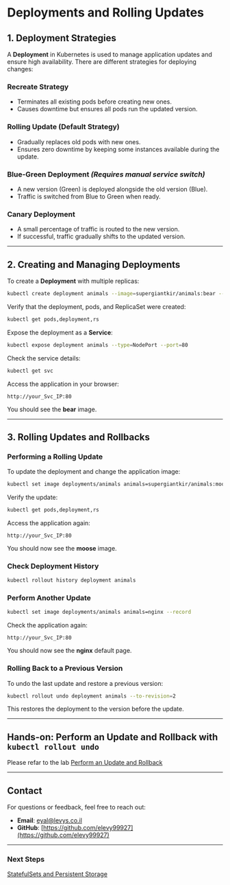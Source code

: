 # Deployments and Rolling Updates

## 1. Deployment Strategies
A **Deployment** in Kubernetes is used to manage application updates and ensure high availability. There are different strategies for deploying changes:

### **Recreate Strategy**
- Terminates all existing pods before creating new ones.
- Causes downtime but ensures all pods run the updated version.

### **Rolling Update (Default Strategy)**
- Gradually replaces old pods with new ones.
- Ensures zero downtime by keeping some instances available during the update.

### **Blue-Green Deployment** *(Requires manual service switch)*
- A new version (Green) is deployed alongside the old version (Blue).
- Traffic is switched from Blue to Green when ready.

### **Canary Deployment**
- A small percentage of traffic is routed to the new version.
- If successful, traffic gradually shifts to the updated version.

---

## 2. Creating and Managing Deployments
To create a **Deployment** with multiple replicas:
```sh
kubectl create deployment animals --image=supergiantkir/animals:bear --port 8080 --replicas=5
```
Verify that the deployment, pods, and ReplicaSet were created:
```sh
kubectl get pods,deployment,rs
```

Expose the deployment as a **Service**:
```sh
kubectl expose deployment animals --type=NodePort --port=80
```
Check the service details:
```sh
kubectl get svc
```

Access the application in your browser:
```
http://your_Svc_IP:80
```
You should see the **bear** image.

---

## 3. Rolling Updates and Rollbacks
### **Performing a Rolling Update**
To update the deployment and change the application image:
```sh
kubectl set image deployments/animals animals=supergiantkir/animals:moose --record
```
Verify the update:
```sh
kubectl get pods,deployment,rs
```
Access the application again:
```
http://your_Svc_IP:80
```
You should now see the **moose** image.

### **Check Deployment History**
```sh
kubectl rollout history deployment animals
```

### **Perform Another Update**
```sh
kubectl set image deployments/animals animals=nginx --record
```
Check the application again:
```
http://your_Svc_IP:80
```
You should now see the **nginx** default page.

### **Rolling Back to a Previous Version**
To undo the last update and restore a previous version:
```sh
kubectl rollout undo deployment animals --to-revision=2
```
This restores the deployment to the version before the update.

---

## Hands-on: Perform an Update and Rollback with `kubectl rollout undo`
Please refar to the lab [Perform an Update and Rollback](https://github.com/elevy99927/k8s/tree/main/rollout)


---
## **Contact**
For questions or feedback, feel free to reach out:
- **Email**: eyal@levys.co.il
- **GitHub**: [https://github.com/elevy99927](https://github.com/elevy99927)

---
### **Next Steps**
<A href="./Chapter-06.md">StatefulSets and Persistent Storage</A>